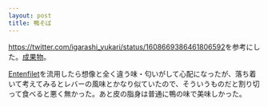 ```yaml
---
layout: post
title: 鴨そば
---
```


<https://twitter.com/igarashi_yukari/status/1608669386461806592>を参考にした。[成果物](https://photos.app.goo.gl/9n3yVD2cy833KQ2G8)。

[Entenfilet](https://www.migros.ch/de/product/243148000100)を流用したら想像と全く違う味・匂いがして心配になったが、落ち着いて考えてみるとレバーの風味とかなり似ていたので、そういうものだと割り切って食べると悪く無かった。あと皮の脂身は普通に鴨の味で美味しかった。
